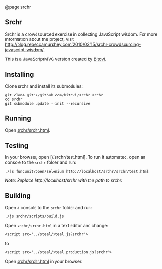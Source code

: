 @page srchr

## Srchr

Srchr is a crowdsourced exercise in collecting JavaScript 
wisdom. For more information about the project, visit 
http://blog.rebeccamurphey.com/2010/03/15/srchr-crowdsourcing-javascript-wisdom/.

This is a JavaScriptMVC version created by [Bitovi](http://bitovi.com).  

## Installing

Clone srchr and install its submodules:

    git clone git://github.com/bitovi/srchr srchr
    cd srchr
    git submodule update --init --recursive

## Running

Open [srchr/srchr.html](srchr/srchr.html).

## Testing

In your browser, open [//srchr/test.html]. To run it automated, open an console to 
the `srchr` folder and run:

    ./js funcunit/open/selenium http://localhost/srchr/srchr/test.html
    
_Note: Replace http://localhost/srchr with the path to srchr._

## Building

Open a console to the `srchr` folder and run:

    ./js srchr/scripts/build.js
    
Open `srchr/srchr.html` in a text editor and change:

    <script src='../steal/steal.js?srchr'>  
    
to

    <script src='../steal/steal.production.js?srchr'>  
    
Open [srchr/srchr.html](srchr/srchr.html) in your browser.